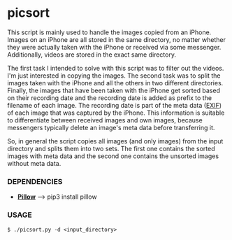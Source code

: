 picsort
=====================================================
This script is mainly used to handle the images copied from an iPhone. Images on an iPhone are all stored in the same directory, no matter whether they were actually taken with the iPhone or received via some messenger. Additionally, videos are stored in the exact same directory.

The first task I intended to solve with this script was to filter out the videos. I'm just interested in copying the images. The second task was to split the images taken with the iPhone and all the others in two different directories. Finally, the images that have been taken with the iPhone get sorted based on their recording date and the recording date is added as prefix to the filename of each image. The recording date is part of the meta data ([EXIF](https://de.wikipedia.org/wiki/Exchangeable_Image_File_Format)) of each image that was captured by the iPhone. This information is suitable to differentiate between received images and own images, because messengers typically delete an image's meta data before transferring it.

So, in general the script copies all images (and only images) from the input directory and splits them into two sets. The first one contains the sorted images with meta data and the second one contains the unsorted images without meta data.

### DEPENDENCIES
- **[Pillow](https://pillow.readthedocs.io/en/stable/)** --> pip3 install pillow

### USAGE
```
$ ./picsort.py -d <input_directory>
```
